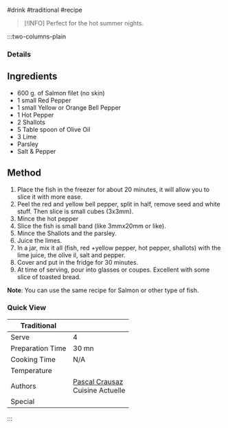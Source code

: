 #drink #traditional #recipe

> [!INFO]
> Perfect for the hot summer nights.

:::two-columns-plain

### Details
## Ingredients

- 600 g. of Salmon filet (no skin)
- 1 small Red Pepper
- 1 small Yellow or Orange Bell Pepper
- 1 Hot Pepper
- 2 Shallots
- 5 Table spoon of Olive Oil
- 3 Lime
- Parsley
- Salt & Pepper


## Method

1. Place the fish in the freezer for about 20 minutes, it will allow you to slice it with more ease.
2. Peel the red and yellow bell pepper, split in half, remove seed and white stuff. Then slice is small cubes (3x3mm).
3. Mince the hot pepper
4. Slice the fish is small band (like 3mmx20mm or like).
5. Mince the Shallots and the parsley.
6. Juice the limes.
7. In a jar, mix it all (fish, red +yellow pepper, hot pepper, shallots) with the lime juice, the olive il, salt and pepper.
8. Cover and put in the fridge for 30 minutes.
9. At time of serving, pour into glasses or coupes. Excellent with some slice of toasted bread.

**Note**: You can use the same recipe for Salmon or other type of fish.


### Quick View
| Traditional      |                                                |
| ---------------- | ---------------------------------------------- |
| Serve            | 4                                              |
| Preparation Time | 30 mn                                          |
| Cooking Time     | N/A                                            |
| Temperature      |                                                |
| Authors          | [Pascal Crausaz](mailto:pascal@askpascal.com)  <br>Cuisine Actuelle |
| Special          |                                                |

:::

